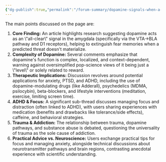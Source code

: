 ```yaml
---
{"dg-publish":true,"permalink":"/forum-summary/dopamine-signals-when-a-fear-can-be-forgotten-picower-mit-edu/","title":"Dopamine signals when a fear can be forgotten (picower.mit.edu)","tags":["article","summary"],"created":"2025-05-03T00:19:56.234+07:00","updated":"2025-08-07T06:03:06.804+07:00"}
---
```


The main points discussed on the page are:

1.  **Core Finding:** An article highlights research suggesting dopamine acts as an \\"all-clear\\" signal in the amygdala (specifically via the VTA→BLA pathway and D1 receptors), helping to extinguish fear memories when a predicted threat doesn't materialize.
2.  **Complexity of Dopamine:** Several comments emphasize that dopamine's function is complex, localized, and context-dependent, warning against oversimplified pop-science views of it being just a \\"level\\" or solely related to reward.
3.  **Therapeutic Implications:** Discussion revolves around potential applications for anxiety, PTSD, and ADHD, including the use of dopamine-modulating drugs (like Adderall), psychedelics (MDMA, psilocybin), beta-blockers, and lifestyle interventions (meditation, exercise, limiting screen time).
4.  **ADHD & Focus:** A significant sub-thread discusses managing focus and distraction (often linked to ADHD), with users sharing experiences with medication (benefits and drawbacks like tolerance/side effects), caffeine, and behavioral strategies.
5.  **Trauma & Addiction:** The relationship between trauma, dopamine pathways, and substance abuse is debated, questioning the universality of trauma as the sole cause of addiction.
6.  **Practical Advice vs. Neuroscience:** Users exchange practical tips for focus and managing anxiety, alongside technical discussions about neurotransmitter pathways and brain regions, contrasting anecdotal experience with scientific understanding.